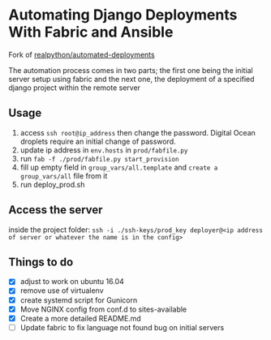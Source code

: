 Automating Django Deployments With Fabric and Ansible
=====================================================
Fork of [realpython/automated-deployments](realpython/automated-deployments)

The automation process comes in two parts; the first one being the initial server setup using fabric and the next one, the deployment of a specified django project within the remote server

Usage
-----
1. access `ssh root@ip_address` then change the password. Digital Ocean droplets require an initial change of password.
1. update ip address in `env.hosts` in `prod/fabfile.py`
2. run `fab -f ./prod/fabfile.py start_provision`
3. fill up empty field in `group_vars/all.template` and `create a group_vars/all` file from it
4. run deploy_prod.sh

Access the server
-----------------
inside the project folder: `ssh -i ./ssh-keys/prod_key deployer@<ip address of server or whatever the name is in the config>`

Things to do
------------
- [x] adjust to work on ubuntu 16.04
- [x] remove use of virtualenv
- [x] create systemd script for Gunicorn
- [x] Move NGINX config from conf.d to sites-available
- [x] Create a more detailed README.md
- [ ] Update fabric to fix language not found bug on initial servers
